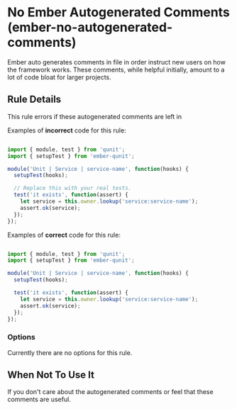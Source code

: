 # No Ember Autogenerated Comments (ember-no-autogenerated-comments)

Ember auto generates comments in file in order instruct new users on how the framework works. These comments, while helpful initially, amount to a lot of code bloat for larger projects.

## Rule Details

This rule errors if these autogenerated comments are left in

Examples of **incorrect** code for this rule:

```js

import { module, test } from 'qunit';
import { setupTest } from 'ember-qunit';

module('Unit | Service | service-name', function(hooks) {
  setupTest(hooks);

  // Replace this with your real tests.
  test('it exists', function(assert) {
    let service = this.owner.lookup('service:service-name');
    assert.ok(service);
  });
});

```

Examples of **correct** code for this rule:

```js

import { module, test } from 'qunit';
import { setupTest } from 'ember-qunit';

module('Unit | Service | service-name', function(hooks) {
  setupTest(hooks);

  test('it exists', function(assert) {
    let service = this.owner.lookup('service:service-name');
    assert.ok(service);
  });
});

```

### Options

Currently there are no options for this rule.

## When Not To Use It

If you don't care about the autogenerated comments or feel that these comments are useful.
